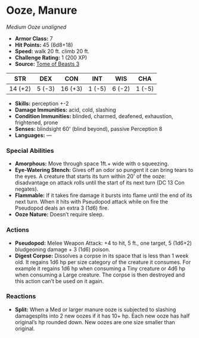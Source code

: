 # Ooze, Manure

*Medium* *Ooze* *unaligned*

- **Armor Class:** 7
- **Hit Points:** 45 (6d8+18)
- **Speed:** walk 20 ft. climb 20 ft.
- **Challenge Rating:** 1 (200 XP)
- **Source:** [Tome of Beasts 3](https://koboldpress.com/kpstore/product/tome-of-beasts-2-for-5th-edition/)

| STR | DEX | CON | INT | WIS | CHA |
| --- | --- | --- | --- | --- | --- |
| 14 (+2) | 5 (-3) | 16 (+3) | 1 (-5) | 6 (-2) | 1 (-5) |

- **Skills:** perception +-2
- **Damage Immunities:** acid, cold, slashing
- **Condition Immunities:** blinded, charmed, deafened, exhaustion, frightened, prone
- **Senses:** blindsight 60' (blind beyond), passive Perception 8
- **Languages:** —
### Special Abilities
- **Amorphous:** Move through space 1ft.+ wide with o squeezing.
- **Eye-Watering Stench:** Gives off an odor so pungent it can bring tears to the eyes. A creature that starts its turn within 20' of the ooze: disadvantage on attack rolls until the start of its next turn (DC 13 Con negates).
- **Flammable:** If it takes fire damage it bursts into flame until the end of its next turn. When it hits with Pseudopod attack while on fire the Pseudopod deals an extra 3 (1d6) fire.
- **Ooze Nature:** Doesn’t require sleep.
### Actions
- **Pseudopod:** Melee Weapon Attack: +4 to hit, 5 ft., one target, 5 (1d6+2) bludgeoning damage + 3 (1d6) poison.
- **Digest Corpse:** Dissolves a corpse in its space that is less than 1 week old. It regains 1d6 hp per size category of the creature it consumes. For example it regains 1d6 hp when consuming a Tiny creature or 4d6 hp when consuming a Large creature. The corpse is then destroyed and this action can’t be used on it again.
### Reactions
- **Split:** When a Med or larger manure ooze is subjected to slashing damagesplits into 2 new oozes if it has 10+ hp. Each new ooze has half original’s hp rounded down. New oozes are one size smaller than original.
